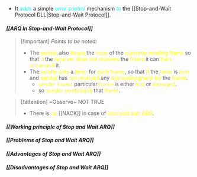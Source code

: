 - It <span style="color:#00ffff">adds</span> a simple <span style="color:#00ffff">error control</span> mechanism <span style="color:#00ffff">to</span> the [[Stop-and-Wait Protocol DLL|Stop-and-Wait Protocol]].
#### *[[ARQ In Stop-and-Wait Protocol]]*

>[!important]  *Points to be noted:*
>- The <span style="color:#fffd01">sender</span> also <span style="color:#fffd01">keeps</span> the <span style="color:#fffd01">copy</span> of the <span style="color:#fffd01">currently sending frame</span> so that <span style="color:#fffd01">if</span> the <span style="color:#fffd01">receiver</span> <span style="color:#fffd01">does not receives</span> the <span style="color:#fffd01">frame</span> it can <span style="color:#fffd01">then retransmit</span> it.
>- The <span style="color:#fffd01">sender sets</span> a <span style="color:#fffd01">timer</span> for <span style="color:#fffd01">each frame</span>, so that <span style="color:#fffd01">if</span> the <span style="color:#fffd01">timer</span> is <span style="color:#fffd01">over</span> and <span style="color:#fffd01">sender</span> has <span style="color:#fffd01">not received</span> any <span style="color:#fffd01">acknowledgment</span> <span style="color:#fffd01">for</span> the <span style="color:#fffd01">frame</span>.
>	- <span style="color:#fffd01">sender knows</span> particular <span style="color:#fffd01">frame</span> is either <span style="color:#fffd01">lost</span> or <span style="color:#fffd01">damaged</span>.
>	- so <span style="color:#fffd01">sender sends back</span> that <span style="color:#fffd01">frame</span>.

>[!attention] ~Observe~ NOT TRUE
>- There is <span style="color:#fffd01">no</span> [[NACK]] in case of <span style="color:#fffd01">stop and wait ARQ</span>.

#### *[[Working principle of Stop and Wait ARQ]]*
#### *[[Problems of Stop and Wait ARQ]]*
#### *[[Advantages of Stop and Wait ARQ]]*
#### *[[Disadvantages of Stop and Wait ARQ]]*

